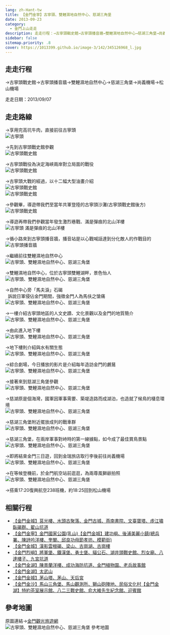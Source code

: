 ```yaml
---
lang: zh-Hant-tw
title: 【金門金寧】古寧頭、雙鯉濕地自然中心、慈湖三角堡
date: 2013-09-23
category: 
  - 金門上山走走
description: 走走行程：→古寧頭戰史館→古寧頭播音牆→雙鯉濕地自然中心→慈湖三角堡→尚義機場→松山機場
sidebar: false
sitemap.priority: .8
cover: https://1013399.github.io/image-3/142/345126968_l.jpg
---
```


## 走走行程
→古寧頭戰史館→古寧頭播音牆→雙鯉濕地自然中心→慈湖三角堡→尚義機場→松山機場

走走日期：2013/09/07

<!-- more -->

## 走走路線 
→享用完高坑牛肉，直接前往古寧頭  
![古寧頭](https://1013399.github.io/image-3/142/345126149_l.jpg)

→先到古寧頭戰史館參觀  
![古寧頭戰史館](https://1013399.github.io/image-3/142/345126968_l.jpg)

→古寧頭戰役為決定海峽兩岸對立局面的戰役  
![古寧頭戰史館](https://1013399.github.io/image-3/142/345128152_l.jpg)

→古寧頭大戰的經過，以十二幅大型油畫介紹  
![古寧頭戰史館](https://1013399.github.io/image-3/142/345128794_l.jpg)  
![古寧頭戰史館](https://1013399.github.io/image-3/142/345129888_l.jpg)

→參觀畢，導遊帶我們至當年共軍登陸的古寧頭沙灘(古寧頭戰史館後方)  
![古寧頭戰史館](https://1013399.github.io/image-3/142/345130529_l.jpg)

→導遊再帶我們參觀當年發生激烈巷戰、滿是彈痕的北山洋樓  
![古寧頭 滿是彈痕的北山洋樓](https://1013399.github.io/image-3/142/345131025_l.jpg)

→循小路來到古寧頭播音牆，播音站是以心戰喊話達到分化敵人的作戰目的  
![古寧頭播音牆](https://1013399.github.io/image-3/142/345131633_l.jpg)

→繼續前往雙鯉濕地自然中心  
![古寧頭、雙鯉濕地自然中心、慈湖三角堡](https://1013399.github.io/image-3/142/345132156_l.jpg)

→雙鯉濕地自然中心，位於古寧頭雙鯉湖畔，景色怡人  
![古寧頭、雙鯉濕地自然中心、慈湖三角堡](https://1013399.github.io/image-3/142/345132844_l.jpg)

→自然中心旁「馬夫淚」石碣  
  訴說日軍侵佔金門期間，強徵金門人為馬伕之愴痛  
![古寧頭、雙鯉濕地自然中心、慈湖三角堡](https://1013399.github.io/image-3/142/345136482_l.jpg)

→一樓介紹古寧頭地區的人文史蹟、文化景觀以及金門的地質簡介  
![古寧頭、雙鯉濕地自然中心、慈湖三角堡](https://1013399.github.io/image-3/142/345133563_l.jpg)

→由此進入地下樓  
![古寧頭、雙鯉濕地自然中心、慈湖三角堡](https://1013399.github.io/image-3/142/345134447_l.jpg)

→地下樓則介紹與水有關生態  
![古寧頭、雙鯉濕地自然中心、慈湖三角堡](https://1013399.github.io/image-3/142/345135146_l.jpg)

→綜合劇場，今日播放的影片是介紹每年造訪金門的鸕鶿  
![古寧頭、雙鯉濕地自然中心、慈湖三角堡](https://1013399.github.io/image-3/142/345135779_l.jpg)

→接著來到慈湖三角堡參觀  
![古寧頭、雙鯉濕地自然中心、慈湖三角堡](https://1013399.github.io/image-3/142/345137165_l.jpg)

→慈湖原是個海灣，國軍因軍事需要、築堤造路而成湖泊，也造就了候鳥的棲息環境  
![古寧頭、雙鯉濕地自然中心、慈湖三角堡](https://1013399.github.io/image-3/142/345138235_l.jpg)

→慈湖三角堡附近擺放成列的戰車群  
![古寧頭、雙鯉濕地自然中心、慈湖三角堡](https://1013399.github.io/image-3/142/345138931_l.jpg)

→慈湖三角堡，在兩岸軍事對峙時的第一線據點，如今成了最佳賞鳥景點  
![古寧頭、雙鯉濕地自然中心、慈湖三角堡](https://1013399.github.io/image-3/142/345139571_l.jpg)

→即將結束金門三日遊，回到金瑞旅店取行李後前往尚義機場  
![古寧頭、雙鯉濕地自然中心、慈湖三角堡](https://1013399.github.io/image-3/142/345140178_l.jpg)

→在等候登機前，於金門航空站前逛逛，為兩尊風獅爺拍照  
![古寧頭、雙鯉濕地自然中心、慈湖三角堡](https://1013399.github.io/image-3/142/345141453_l.jpg)

→搭乘17:20復興航空238班機，約18:25回到松山機場


## 相關行程
- [【金門金城】莒光樓、水頭古聚落、金門古城、燕南書院、文臺寶塔、虛江嘯臥碣群、翟山坑道](/posts/post-150-2013-09-23.md)
- [【金門金寧】金門國家公園(乳山)【金門金城】建功嶼、後浦美麗小鎮(總兵署、陳詩吟洋樓、奎閣、邱良功母節孝坊、模範街)](/posts/post-149-2013-09-23.html)  
- [【金門金城】漢影雲根碣、梁山、古崗湖、古崗樓](/posts/post-148-2013-09-23.html)  
- [【金門烈嶼】將軍堡、鐵漢堡、勇士堡、貓公石、湖井頭戰史館、烈女廟、八達樓子、九宮坑道](/posts/post-147-2013-09-23.html)  
- [【金門金湖】陳景蘭洋樓、成功海防坑道、金門植物園、老兵故事館](/posts/post-146-2013-09-23.md)  
- [【金門金湖】太武山](/posts/post-145-2013-09-23.md)  
- [【金門金城】茅山塔、茅山、天后宮](/posts/post-144-2013-09-23.md)  
- [【金門金沙】馬山三角堡、馬山觀測所、獅山砲陣地、民俗文化村【金門金湖】特約茶室展示館、八二三戰史館、俞大維先生紀念館、迎賓館](/posts/post-143-2013-09-23.md)

## 參考地圖
原圖連結→[金門觀光旅遊網](http://tour.kinmen.gov.tw/upload/relfile/trip/633941419108138807.jpg)  
![古寧頭、雙鯉濕地自然中心、慈湖三角堡 參考地圖](https://1013399.github.io/image-3/142/343898065_l.jpg)